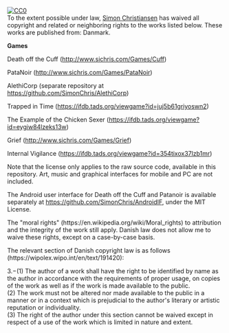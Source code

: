 <p xmlns:dct="http://purl.org/dc/terms/" xmlns:vcard="http://www.w3.org/2001/vcard-rdf/3.0#">
  <a rel="license"
     href="http://creativecommons.org/publicdomain/zero/1.0/">
    <img src="http://i.creativecommons.org/p/zero/1.0/88x31.png" style="border-style: none;" alt="CC0" />
  </a>
  <br />
  To the extent possible under law,
  <a rel="dct:publisher"
     href="http:\\www.sichris.com">
    <span property="dct:title">Simon Christiansen</span></a>
  has waived all copyright and related or neighboring rights to
  <span property="dct:title">the works listed below</span>.
These works are published from:
<span property="vcard:Country" datatype="dct:ISO3166"
      content="DK" about="www.sichris.com">
  Danmark</span>.
</p>

<p>
<b>Games</b>

Death off the Cuff (http://www.sichris.com/Games/Cuff)

PataNoir (http://www.sichris.com/Games/PataNoir)

AlethiCorp (separate repository at https://github.com/SimonChris/AlethiCorp)

Trapped in Time (https://ifdb.tads.org/viewgame?id=juj5b61griyoswn2)

The Example of the Chicken Sexer (https://ifdb.tads.org/viewgame?id=eygiw84lzeks13w)

Grief (http://www.sichris.com/Games/Grief)

Internal Vigilance (https://ifdb.tads.org/viewgame?id=354tixox37lzb1mr)

Note that the license only applies to the raw source code, available in this repository. Art, music and graphical interfaces for mobile and PC are not included.

The Android user interface for Death off the Cuff and Patanoir is available separately at https://github.com/SimonChris/AndroidIF, under the MIT License.
</p>

<p>
The "moral rights" (https://en.wikipedia.org/wiki/Moral_rights) to attribution and the integrity of the work still apply.
Danish law does not allow me to waive these rights, except on a case-by-case basis.
</p>
<p>
The relevant section of Danish copyright law is as follows (https://wipolex.wipo.int/en/text/191420):
</p>
<div>3.−(1) The author of a work shall have the right to be identified by name as the
author in accordance with the requirements of proper usage, on copies of the work
as well as if the work is made available to the public.</div>
 <div>(2) The work must not be altered nor made available to the public in a manner
or in a context which is prejudicial to the author's literary or artistic reputation or
individuality.</div>
 <div>(3) The right of the author under this section cannot be waived except in respect of a use of the work which is limited in nature and extent.</div>
